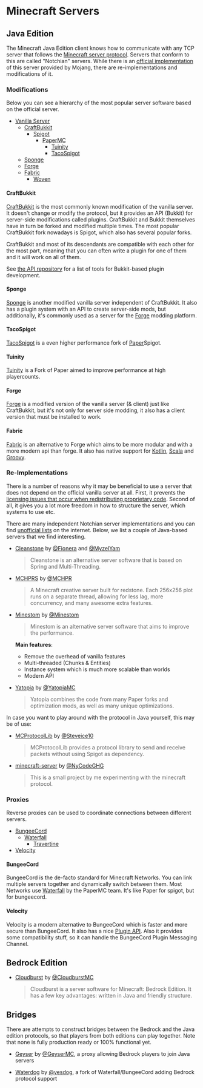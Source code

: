 # Minecraft Servers

## Java Edition

The Minecraft Java Edition client knows how to communicate with any TCP server that follows the [Minecraft server protocol](https://wiki.vg/Protocol). Servers that conform to this are called "Notchian" servers. While there is an [official implementation](https://www.minecraft.net/en-us/download/server) of this server provided by Mojang, there are re-implementations and modifications of it.

### Modifications

Below you can see a hierarchy of the most popular server software based on the official server. 

- [Vanilla Server](https://www.minecraft.net/en-us/download/server)
  - [CraftBukkit](https://bukkit.org)
    - [Spigot](https://spigotmc.org)
      - [PaperMC](https://papermc.io)
        - [Tuinity](https://github.com/Spottedleaf/Tuinity)
        - [TacoSpigot](https://tacospigot.github.io)
  - [Sponge](https://spongepowered.org)
  - [Forge](https://minecraftforge.net)
  - [Fabric](https://fabricmc.net)
    - [Woven](https://www.wovenmc.net/)

#### CraftBukkit

[CraftBukkit](https://bukkit.org/) is the most commonly known modification of the vanilla server. It doesn't change or modify the protocol, but it provides an API (Bukkit) for server-side modifications called plugins. CraftBukkit and Bukkit themselves have in turn be forked and modified multiple times. The most popular CraftBukkit fork nowadays is Spigot, which also has several popular forks. 

CraftBukkit and most of its descendants are compatible with each other for the most part, meaning that you can often write a plugin for one of them and it will work on all of them.

See [the API repository](./api-repository.md) for a list of tools for Bukkit-based plugin development.

#### Sponge

[Sponge](https://spongepowered.org) is another modified vanilla server independent of CraftBukkit. It also has a plugin system with an API to create server-side mods, but additionally, it's commonly used as a server for the [Forge](http://files.minecraftforge.net) modding platform.

#### TacoSpigot
[TacoSpigot](https://tacospigot.github.io) is a even higher performance fork of [Paper](https://papermc.io)Spigot.

#### Tuinity
[Tuinity](https://github.com/Spottedleaf/Tuinity) is a Fork of Paper aimed to improve performance at high playercounts.

#### Forge

[Forge](https://minecraftforge.net) is a modified version of the vanilla server (& client) just like CraftBukkit, but it's not only for server side modding, it also has a client version that must be installed to work.

#### Fabric

[Fabric](https://fabricmc.net) is an alternative to Forge which aims to be more modular and with a more modern api than forge. It also has native support for [Kotlin](https://kotlinlang.org), [Scala](https://www.scala-lang.org/) and [Groovy](https://groovy-lang.org/).

### Re-Implementations

There is a number of reasons why it may be beneficial to use a server that does not depend on the official vanilla server at all. First, it prevents the [licensing issues that occur when redistributing proprietary code](https://blog.jwf.io/2020/04/open-source-minecraft-bukkit-gpl/). Second of all, it gives you a lot more freedom in how to structure the server, which systems to use etc.

There are many independent Notchian server implementations and you can find [unofficial lists](https://wiki.vg/Server_List) on the internet. Below, we list a couple of Java-based servers that we find interesting.

- [Cleanstone](https://github.com/CleanstoneMC/Cleanstone) by [@Fionera](https://github.com/Fionera) and [@MyzelYam](https://github.com/MyzelYam)

  > Cleanstone is an alternative server software that is based on Spring and Multi-Threading.
 
- [MCHPRS](https://github.com/MCHPR/MCHPRS) by [@MCHPR](https://github.com/MCHPR) 
  
  > A Minecraft creative server built for redstone. Each 256x256 plot runs on a separate thread, allowing for less lag, more concurrency, and many awesome extra features.

- [Minestom](https://github.com/Minestom/Minestom) by [@Minestom](https://github.com/Minestom/)

  > Minestom is an alternative server software that aims to improve the performance.

   __Main features__:
  - Remove the overhead of vanilla features
  - Multi-threaded (Chunks & Entities)
  - Instance system which is much more scalable than worlds
  - Modern API

- [Yatopia](https://github.com/YatopiaMC/Yatopia) by [@YatopiaMC](https://github.com/YatopiaMC)

  > Yatopia combines the code from many Paper forks and optimization mods, as well as many unique optimizations.

In case you want to play around with the protocol in Java yourself, this may be of use:

- [MCProtocolLib](https://github.com/Steveice10/MCProtocolLib) by [@Steveice10](https://github.com/Steveice10/MCProtocolLib)

  > MCProtocolLib provides a protocol library to send and receive packets without using Spigot as dependency.

- [minecraft-server](https://github.com/NyCodeGHG/minecraft-server) by [@NyCodeGHG](https://github.com/NyCodeGHG)

  > This is a small project by me experimenting with the minecraft protocol.
  
### Proxies

Reverse proxies can be used to coordinate connections between different servers.

- [BungeeCord](https://github.com/SpigotMC/BungeeCord)
  - [Waterfall](https://github.com/PaperMC/Waterfall)
    - [Travertine](https://github.com/PaperMC/Travertine)
- [Velocity](https://velocitypowered.com)

#### BungeeCord

BungeeCord is the de-facto standard for Minecraft Networks. You can link multiple servers together and dynamically switch between them. Most Networks use [Waterfall](https://github.com/PaperMC/Waterfall) by the PaperMC team. It's like Paper for spigot, but for bungeecord.

#### Velocity

Velocity is a modern alternative to BungeeCord which is faster and more secure than BungeeCord. It also has a nice [Plugin API](https://docs.velocitypowered.com/en/latest/developers/creating-your-first-plugin.html). Also it provides some compatibility stuff, so it can handle the BungeeCord Plugin Messaging Channel.

#### 

## Bedrock Edition

- [Cloudburst](https://github.com/CloudburstMC/Server) by [@CloudburstMC](https://github.com/CloudburstMC)
  
  > Cloudburst is a server software for Minecraft: Bedrock Edition. It has a few key advantages: written in Java and friendly structure.

## Bridges

There are attempts to construct bridges between the Bedrock and the Java edition protocols, so that players from both editions can play together. Note that none is fully production ready or 100% functional yet.

- [Geyser](https://github.com/GeyserMC/Geyser/) by [@GeyserMC](https://github.com/GeyserMC/), a proxy allowing Bedrock players to join Java servers

- [Waterdog](https://github.com/yesdog/Waterdog) by [@yesdog](https://github.com/yesdog), a fork of Waterfall/BungeeCord adding Bedrock protocol support
